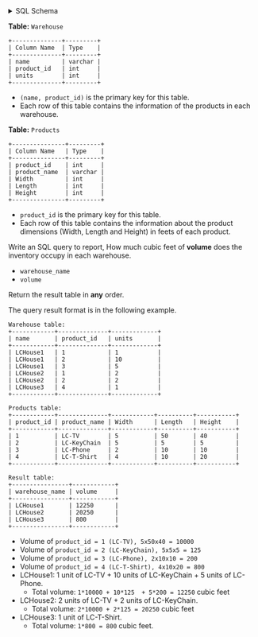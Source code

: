 <details>
<summary> SQL Schema</summary>

```sql
DROP TABLE IF EXISTS Warehouse;

CREATE TABLE IF NOT EXISTS
  Warehouse (name varchar(50), product_id int, units int);

INSERT INTO
  Warehouse (name, product_id, units)
VALUES
  ('LCHouse1', '1', '1'),
  ('LCHouse1', '2', '10'),
  ('LCHouse1', '3', '5'),
  ('LCHouse2', '1', '2'),
  ('LCHouse2', '2', '2'),
  ('LCHouse3', '4', '1');


DROP TABLE IF EXISTS Products;

CREATE TABLE IF NOT EXISTS
  Products (product_id int, product_name varchar(50), Width int,Length int,Height int);

INSERT INTO
  Products (product_id, product_name, Width, Length, Height)
VALUES
  ('1', 'LC-TV', '5', '50', '40'),
  ('2', 'LC-KeyChain', '5', '5', '5'),
  ('3', 'LC-Phone', '2', '10', '10'),
  ('4', 'LC-T-Shirt', '4', '10', '20');
```

</details>

**Table:** `Warehouse`

```
+--------------+---------+
| Column Name  | Type    |
+--------------+---------+
| name         | varchar |
| product_id   | int     |
| units        | int     |
+--------------+---------+
```

- `(name, product_id)` is the primary key for this table.
- Each row of this table contains the information of the products in each warehouse.

**Table:** `Products`

```
+---------------+---------+
| Column Name   | Type    |
+---------------+---------+
| product_id    | int     |
| product_name  | varchar |
| Width         | int     |
| Length        | int     |
| Height        | int     |
+---------------+---------+
```

- `product_id` is the primary key for this table.
- Each row of this table contains the information about the product dimensions (Width, Length and Height) in feets of each product.

Write an SQL query to report, How much cubic feet of **volume** does the inventory occupy in each warehouse.

- `warehouse_name`
- `volume`

Return the result table in **any** order.

The query result format is in the following example.

```
Warehouse table:
+------------+--------------+-------------+
| name       | product_id   | units       |
+------------+--------------+-------------+
| LCHouse1   | 1            | 1           |
| LCHouse1   | 2            | 10          |
| LCHouse1   | 3            | 5           |
| LCHouse2   | 1            | 2           |
| LCHouse2   | 2            | 2           |
| LCHouse3   | 4            | 1           |
+------------+--------------+-------------+

Products table:
+------------+--------------+------------+----------+-----------+
| product_id | product_name | Width      | Length   | Height    |
+------------+--------------+------------+----------+-----------+
| 1          | LC-TV        | 5          | 50       | 40        |
| 2          | LC-KeyChain  | 5          | 5        | 5         |
| 3          | LC-Phone     | 2          | 10       | 10        |
| 4          | LC-T-Shirt   | 4          | 10       | 20        |
+------------+--------------+------------+----------+-----------+

Result table:
+----------------+------------+
| warehouse_name | volume     | 
+----------------+------------+
| LCHouse1       | 12250      | 
| LCHouse2       | 20250      |
| LCHouse3       | 800        |
+----------------+------------+
```

- Volume of `product_id = 1 (LC-TV), 5x50x40 = 10000`
- Volume of `product_id = 2 (LC-KeyChain), 5x5x5 = 125 `
- Volume of `product_id = 3 (LC-Phone), 2x10x10 = 200`
- Volume of `product_id = 4 (LC-T-Shirt), 4x10x20 = 800`
- LCHouse1: 1 unit of LC-TV + 10 units of LC-KeyChain + 5 units of LC-Phone.
  + Total volume: `1*10000 + 10*125  + 5*200 = 12250` cubic feet
- LCHouse2: 2 units of LC-TV + 2 units of LC-KeyChain.
  + Total volume: `2*10000 + 2*125 = 20250` cubic feet
- LCHouse3: 1 unit of LC-T-Shirt.
  + Total volume: `1*800 = 800` cubic feet.